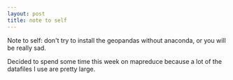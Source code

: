 ```yaml
---
layout: post
title: note to self
---
```


Note to self: don't try to install the geopandas without anaconda, or you will be really sad. 

Decided to spend some time this week on mapreduce because a lot of the datafiles I use are pretty large. 